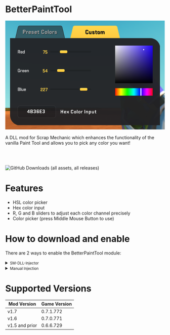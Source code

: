 # BetterPaintTool
<p align="center">
  <img src="https://github.com/QuestionableM/SM-BetterPaintTool/blob/main/Images/GuiPreview.png?raw=true" alt="Sublime's custom image"/>
</p>
A DLL mod for Scrap Mechanic which enhances the functionality of the vanilla Paint Tool and allows you to pick any color you want!<br/>

<br/><br/>

![GitHub Downloads (all assets, all releases)](https://img.shields.io/github/downloads/QuestionableM/SM-BetterPaintTool/total)

# Features
- HSL color picker
- Hex color input
- R, G and B sliders to adjust each color channel precisely
- Color picker (press Middle Mouse Button to use)

# How to download and enable

There are 2 ways to enable the BetterPaintTool module:

<details>
<summary><small>SM-DLL-Injector</small></summary>

- Download the latest release of <b>[SM-DLL-Injector](https://github.com/QuestionableM/SM-DLL-Injector/releases/latest)</b> and follow the instructions listed in the <b>[README](https://github.com/QuestionableM/SM-DLL-Injector#readme)</b> file
- Download the latest release of the `SM-BetterPaintTool.dll` <b>[here](https://github.com/QuestionableM/SM-BetterPaintTool/releases/latest)</b>
- Move the `SM-BetterPaintTool.dll` to `Steam/steamapps/common/Scrap Mechanic/Release/DLLModules` directory created by <b>[SM-DLL-Injector](https://github.com/QuestionableM/SM-DLL-Injector/releases/latest)</b> installer
- Launch the game

</details>

<details>
<summary><small>Manual Injection</small></summary>

- Download the latest release of the `SM-BetterPaintTool.dll` <b>[here](https://github.com/QuestionableM/SM-BetterPaintTool/releases/latest)</b>
- Launch the game
- Inject `SM-BetterPaintTool.dll` by using a DLL Injector of your choice
  
</details>

# Supported Versions
| Mod Version | Game Version |
| ----------- | ------------ |
| v1.7 | 0.7.1.772 |
| v1.6 | 0.7.0.771 |
| v1.5 and prior | 0.6.6.729 |
